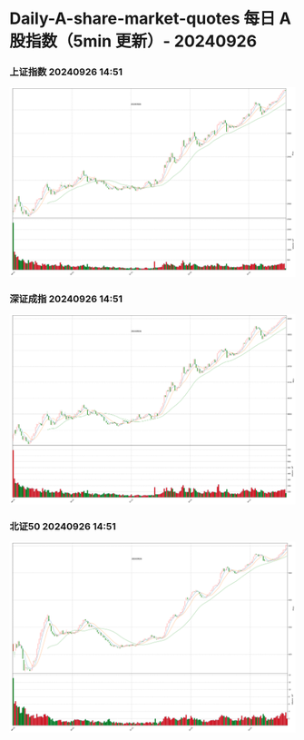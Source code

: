 
# Daily-A-share-market-quotes 每日 A 股指数（5min 更新）- 20240926

### 上证指数 20240926 14:51
![](./fig/2024/9/20240926-sh000001.png)

### 深证成指 20240926 14:51
![](./fig/2024/9/20240926-sz399001.png)

### 北证50 20240926 14:51
![](./fig/2024/9/20240926-bj899050.png)
